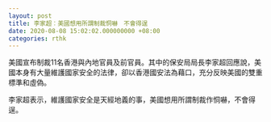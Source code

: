 ```yaml
---
layout: post
title: 李家超︰美國想用所謂制裁恫嚇　不會得逞
date: 2020-08-08 15:02:02.000000000 +08:00
categories: rthk
---
```


美國宣布制裁11名香港與內地官員及前官員。其中的保安局局長李家超回應說，美國本身有大量維護國家安全的法律，卻以香港國安法為藉口，充分反映美國的雙重標準和虛偽。

李家超表示，維護國家安全是天經地義的事，美國想用所謂制裁作恫嚇，不會得逞。
